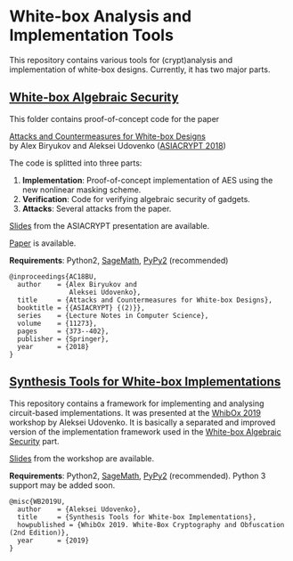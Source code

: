# White-box Analysis and Implementation Tools

This repository contains various tools for (crypt)analysis and implementation of white-box designs. Currently, it has two major parts.


## [White-box Algebraic Security](./algebraic_security_AC2018)
This folder contains proof-of-concept code for the paper

[Attacks and Countermeasures for White-box Designs](https://eprint.iacr.org/2018/049) \
by Alex Biryukov and Aleksei Udovenko ([ASIACRYPT 2018](https://www.springer.com/gp/book/9783030033286))

The code is splitted into three parts:

1. **Implementation**: Proof-of-concept implementation of AES using the new nonlinear masking scheme.
1. **Verification**: Code for verifying algebraic security of gadgets.
1. **Attacks**: Several attacks from the paper.

[Slides](./algebraic_security_AC2018/slides.pdf) from the ASIACRYPT presentation are available.

[Paper](./algebraic_security_AC2018/WhiteBoxAttacksCountermeasures.pdf) is available.

**Requirements**: Python2, [SageMath](http://www.sagemath.org/), [PyPy2](https://pypy.org/) (recommended)


```
@inproceedings{AC18BU,
  author    = {Alex Biryukov and
               Aleksei Udovenko},
  title     = {Attacks and Countermeasures for White-box Designs},
  booktitle = {{ASIACRYPT} {(2)}},
  series    = {Lecture Notes in Computer Science},
  volume    = {11273},
  pages     = {373--402},
  publisher = {Springer},
  year      = {2018}
}
```

## [Synthesis Tools for White-box Implementations](./synthesis)

This repository contains a framework for implementing and analysing circuit-based implementations. It was presented at the [WhibOx 2019](https://www.cryptoexperts.com/whibox2019/) workshop by Aleksei Udovenko. It is basically a separated and improved version of the implementation framework used in the [White-box Algebraic Security](./algebraic_security_AC2018) part.

[Slides](./synthesis/slides.pdf) from the workshop are available.

**Requirements**: Python2, [SageMath](http://www.sagemath.org/), [PyPy2](https://pypy.org/) (recommended). Python 3 support may be added soon.

```
@misc{WB2019U,
  author    = {Aleksei Udovenko},
  title     = {Synthesis Tools for White-box Implementations},
  howpublished = {WhibOx 2019. White-Box Cryptography and Obfuscation (2nd Edition)},
  year      = {2019}
}
```
